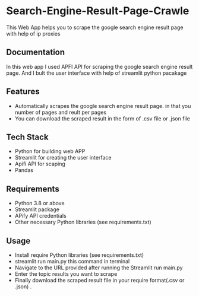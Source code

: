 
# Search-Engine-Result-Page-Crawle

This  Web App helps you to scrape the google search engine result page with help of ip proxies


## Documentation

In this web app I used APFI API for scraping the google search engine result page. And I bult the user interface with help of streamlit python pacakage

## Features

* Automatically scrapes the google search engine result page. in that you number of pages and reult per  pages
* You can download the scraped result in the form of .csv file or .json file
## Tech Stack

* Python for building web APP
* Streamlit for creating the user interface
* Apifi API for scaping
* Pandas


## Requirements

* Python 3.8 or above
* Streamlit package
* APify API credentials
* Other necessary Python libraries (see requirements.txt)
## Usage
* Install require Python libraries (see requirements.txt)
* streamlit run main.py this command in terminal
* Navigate to the URL provided after running the Streamlit run main.py
* Enter the topic results you want to scrape
* Finally download the scraped result file in your require format(.csv or .json) .


